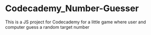 # Codecademy_Number-Guesser
This is a JS project for Codecademy for a little game where user and computer guess a random target number
